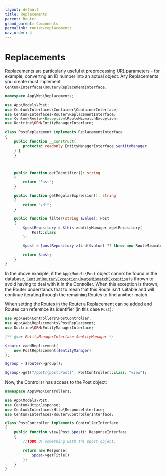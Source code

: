 ```yaml
---
layout: default
title: Replacements
parent: Router
grand_parent: Components
permalink: router/replacements
nav_order: 4
---
```




# Replacements

Replacements are particularly useful at preprocessing URL parameters - for example, converting an ID number into an actual object.
Any Replacements you create must implement [`Centum\Interfaces\Router\ReplacementInterface`](https://github.com/SidRoberts/centum/blob/development/src/Interfaces/Router/ReplacementInterface.php).

```php
namespace App\Web\Replacements;

use App\Models\Post;
use Centum\Interfaces\Container\ContainerInterface;
use Centum\Interfaces\Router\ReplacementInterface;
use Centum\Router\Exception\RouteMismatchException;
use Doctrine\ORM\EntityManagerInterface;

class PostReplacement implements ReplacementInterface
{
    public function __construct(
        protected readonly EntityManagerInterface $entityManager
    ) {
    }



    public function getIdentifier(): string
    {
        return "Post";
    }

    public function getRegularExpression(): string
    {
        return "\d+";
    }

    public function filter(string $value): Post
    {
        $postRepository = $this->entityManager->getRepository(
            Post::class
        );

        $post = $postRepository->find($value) ?? throw new RouteMismatchException();

        return $post;
    }
}
```

In the above example, if the `App\Models\Post` object cannot be found in the database, [`Centum\Router\Exception\RouteMismatchException`](https://github.com/SidRoberts/centum/blob/development/src/Router/Exception/RouteMismatchException.php) is thrown to avoid having to deal with it in the Controller.
When this exception is thrown, the Router understands that to mean that this Route isn't suitable and will continue iterating through the remaining Routes to find another match.

When setting the Routes in the Router a Replacement can be added and Routes can reference its identifier (in this case `Post`):

```php
use App\Web\Controllers\PostController;
use App\Web\Replacements\PostReplacement;
use Doctrine\ORM\EntityManagerInterface;

/** @var EntityManagerInterface $entityManager */

$router->addReplacement(
    new PostReplacement($entityManager)
);

$group = $router->group();

$group->get("/post/{post:Post}", PostController::class, "view");
```

Now, the Controller has access to the Post object:

```php
namespace App\Web\Controllers;

use App\Models\Post;
use Centum\Http\Response;
use Centum\Interfaces\Http\ResponseInterface;
use Centum\Interfaces\Router\ControllerInterface;

class PostController implements ControllerInterface
{
    public function view(Post $post): ResponseInterface
    {
        //TODO Do something with the $post object.

        return new Response(
            $post->getTitle()
        );
    }
}
```

